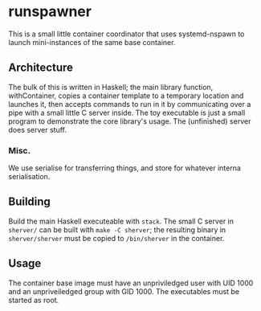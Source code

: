 # runspawner
This is a small little container coordinator that uses systemd-nspawn
to launch mini-instances of the same base container.

## Architecture
The bulk of this is written in Haskell; the main library function,
withContainer, copies a container template to a temporary location
and launches it, then accepts commands to run in it by communicating
over a pipe with a small little C server inside. The toy executable
is just a small program to demonstrate the core library's usage. The
(unfinished) server does server stuff.
### Misc.
We use serialise for transferring things, and store for whatever
interna serialisation.

## Building
Build the main Haskell executeable with `stack`. The small C server in
`sherver/` can be built with `make -C sherver`; the resulting binary
in `sherver/sherver` must be copied to `/bin/sherver` in the container.

## Usage
The container base image must have an unpriviledged user with UID 1000
and an unpriveiledged group with GID 1000. The executables must be
started as root.

